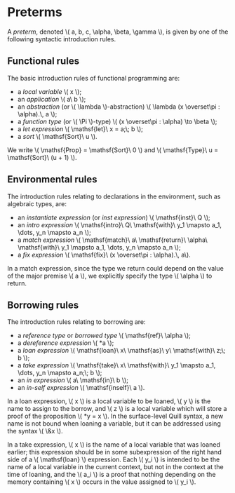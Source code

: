 # Preterms

A *preterm*, denoted \\( a, b, c, \alpha, \beta, \gamma \\), is given by one of the following syntactic introduction rules.

## Functional rules

The basic introduction rules of functional programming are:

- a *local variable* \\( x \\);
- an *application* \\( a\ b \\);
- an *abstraction* (or \\( \lambda \\)-abstraction) \\( \lambda (x \overset\pi : \alpha).\\, a \\);
- a *function type* (or \\( \Pi \\)-type) \\( (x \overset\pi : \alpha) \to \beta \\);
- a *let expression* \\( \mathsf{let}\\ x = a;\\; b \\);
- a *sort* \\( \mathsf{Sort}\\ u \\).

We write \\( \mathsf{Prop} = \mathsf{Sort}\\ 0 \\) and \\( \mathsf{Type}\\ u = \mathsf{Sort}\\ (u + 1) \\).

## Environmental rules

The introduction rules relating to declarations in the environment, such as algebraic types, are:

- an *instantiate expression* (or *inst expression*) \\( \mathsf{inst}\\ Q \\);
- an *intro expression* \\( \mathsf{intro}\\ Q\\ \mathsf{with}\\ y_1 \mapsto a_1, \dots, y_n \mapsto a_n \\);
- a *match expression* \\( \mathsf{match}\\ a\\ \mathsf{return}\\ \alpha\\ \mathsf{with}\\ y_1 \mapsto a_1, \dots, y_n \mapsto a_n \\);
- a *fix expression* \\( \mathsf{fix}\\ (x \overset\pi : \alpha).\\, a\\).

In a match expression, since the type we return could depend on the value of the major premise \\( a \\), we explicitly specify the type \\( \alpha \\) to return.

## Borrowing rules

The introduction rules relating to borrowing are:

- a *reference type* or *borrowed type* \\( \mathsf{ref}\\ \alpha \\);
- a *dereference expression* \\( *a \\);
- a *loan expression* \\( \mathsf{loan}\\ x\\ \mathsf{as}\\ y\\ \mathsf{with}\\ z;\\; b \\);
- a *take expression* \\( \mathsf{take}\\ x\\ \mathsf{with}\\ y_1 \mapsto a_1, \dots, y_n \mapsto a_n;\\; b \\);
- an *in expression* \\( a\\ \mathsf{in}\\ b \\);
- an *in-self expression* \\( \mathsf{inself}\\ a \\).

In a loan expression, \\( x \\) is a local variable to be loaned, \\( y \\) is the name to assign to the borrow, and \\( z \\) is a local variable which will store a proof of the proposition \\( *y = x \\).
In the surface-level Quill syntax, a new name is not bound when loaning a variable, but it can be addressed using the syntax \\( \\&x \\).

In a take expression, \\( x \\) is the name of a local variable that was loaned earlier; this expression should be in some subexpression of the right hand side of a \\( \mathsf{loan} \\) expression.
Each \\( y_i \\) is intended to be the name of a local variable in the current context, but not in the context at the time of loaning, and the \\( a_i \\) is a proof that nothing depending on the memory containing \\( x \\) occurs in the value assigned to \\( y_i \\).
